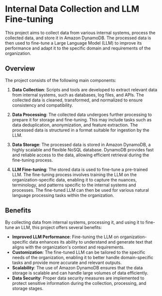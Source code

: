 # Internal Data Collection and LLM Fine-tuning

This project aims to collect data from various internal systems, process the collected data, and store it in Amazon DynamoDB. The processed data is then used to fine-tune a Large Language Model (LLM) to improve its performance and adapt it to the specific domain and requirements of the organization.

## Overview

The project consists of the following main components:

1. **Data Collection**: Scripts and tools are developed to extract relevant data from internal systems, such as databases, log files, and APIs. The collected data is cleaned, transformed, and normalized to ensure consistency and compatibility.

2. **Data Processing**: The collected data undergoes further processing to prepare it for storage and fine-tuning. This may include tasks such as data deduplication, anonymization, and feature extraction. The processed data is structured in a format suitable for ingestion by the LLM.

3. **Data Storage**: The processed data is stored in Amazon DynamoDB, a highly scalable and flexible NoSQL database. DynamoDB provides fast and reliable access to the data, allowing efficient retrieval during the fine-tuning process.

4. **LLM Fine-tuning**: The stored data is used to fine-tune a pre-trained LLM. The fine-tuning process involves training the LLM on the organization-specific data, enabling it to capture the nuances, terminology, and patterns specific to the internal systems and processes. The fine-tuned LLM can then be used for various natural language processing tasks within the organization.

## Benefits

By collecting data from internal systems, processing it, and using it to fine-tune an LLM, this project offers several benefits:

- **Improved LLM Performance**: Fine-tuning the LLM on organization-specific data enhances its ability to understand and generate text that aligns with the organization's context and requirements.
- **Customization**: The fine-tuned LLM can be tailored to the specific needs of the organization, enabling it to better handle domain-specific tasks and provide more accurate and relevant outputs.
- **Scalability**: The use of Amazon DynamoDB ensures that the data storage is scalable and can handle large volumes of data efficiently.
- **Data Security**: Proper data security measures are implemented to protect sensitive information during the collection, processing, and storage stages.

